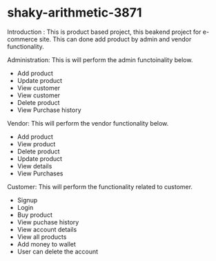 # shaky-arithmetic-3871

Introduction : This is product based project, this beakend project for e-commerce site. This can done add product by admin and vendor functionality.

Administration:
This is will perform the admin functoinality below.
- Add product
- Update product
- View customer
- View customer
- Delete product
- View Purchase history

Vendor:
This will perform the vendor functionality below.
- Add product
- View product
- Delete product
- Update product
- View details
- View Purchases

Customer:
This will perform the functionality related to customer.
- Signup
- Login
- Buy product
- View puchase history
- View account details
- View all products
- Add money to wallet
- User can delete the account


